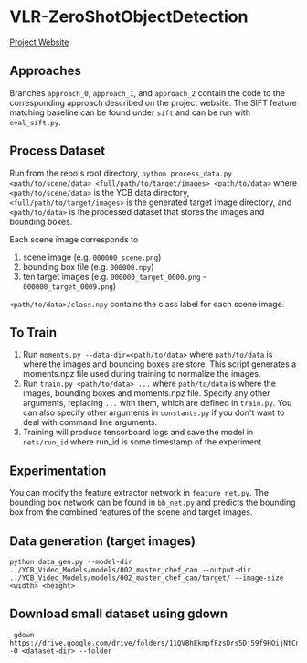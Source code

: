 # VLR-ZeroShotObjectDetection
[Project Website](https://sites.google.com/andrew.cmu.edu/zeroshotobjectdetection/home?authuser=1)

## Approaches
Branches `approach_0`, `approach_1`, and `approach_2` contain the code to the corresponding approach described on the project website. The SIFT feature matching baseline can be found under `sift` and can be run with `eval_sift.py`.

## Process Dataset

Run from the repo's root directory, `python process_data.py <path/to/scene/data> <full/path/to/target/images> <path/to/data>` where `<path/to/scene/data>` is the YCB data directory, `<full/path/to/target/images>` is the generated target image directory, and `<path/to/data>` is the processed dataset that stores the images and bounding boxes.

Each scene image corresponds to 

1. scene image (e.g. `000000_scene.png`)
2. bounding box file (e.g. `000000.npy`)
3. ten target images (e.g. `000000_target_0000.png` - `000000_target_0009.png`)

`<path/to/data>/class.npy` contains the class label for each scene image. 

## To Train
1. Run `moments.py --data-dir=<path/to/data>` where `path/to/data` is where the images and bounding boxes are store. This script generates a moments.npz file used during training to normalize the images.
2. Run `train.py <path/to/data> ...` where `path/to/data` is where the images, bounding boxes and moments.npz file. Specify any other arguments, replacing `...` with them, which are defined in `train.py`. You can also specify other arguments in `constants.py` if you don't want to deal with command line arguments.
3. Training will produce tensorboard logs and save the model in `nets/run_id` where run_id is some timestamp of the experiment.

## Experimentation
You can modify the feature extractor network in `feature_net.py`. The bounding box network can be found in `bb_net.py` and predicts the bounding box from the combined features of the scene and target images.


## Data generation (target images)

```
python data_gen.py --model-dir ../YCB_Video_Models/models/002_master_chef_can --output-dir ../YCB_Video_Models/models/002_master_chef_can/target/ --image-size <width> <height>
```

## Download small dataset using gdown
```
 gdown https://drive.google.com/drive/folders/11QVBhEkmpfFzsDrs5Dj59f9HOijNtCnH -O <dataset-dir> --folder
```
